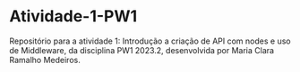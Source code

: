 # Atividade-1-PW1
Repositório para a atividade 1: Introdução a criação de API com nodes e uso de Middleware, da disciplina PW1 2023.2, desenvolvida por Maria Clara Ramalho Medeiros.
